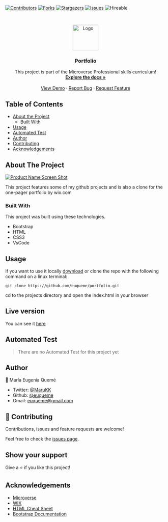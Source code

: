 <!--
*** Thanks for checking out this README Template. If you have a suggestion that would
*** make this better, please fork the repo and create a pull request or simply open
*** an issue with the tag "enhancement".
*** Thanks again! Now go create something AMAZING! :D
-->

<!-- PROJECT SHIELDS -->
<!--
*** I'm using markdown "reference style" links for readability.
*** Reference links are enclosed in brackets [ ] instead of parentheses ( ).
*** See the bottom of this document for the declaration of the reference variables
*** for contributors-url, forks-url, etc. This is an optional, concise syntax you may use.
*** https://www.markdownguide.org/basic-syntax/#reference-style-links
-->
[![Contributors][contributors-shield]][contributors-url]
[![Forks][forks-shield]][forks-url]
[![Stargazers][stars-shield]][stars-url]
[![Issues][issues-shield]][issues-url]
![Hireable](https://cdn.rawgit.com/hiendv/hireable/master/styles/default/yes.svg)

<!-- PROJECT LOGO -->
<br />
<p align="center">
  <a href="https://github.com/euqueme/portfolio">
    <img src="https://raw.githubusercontent.com/euqueme/toy-app/master/app/assets/images/mLogo.png" alt="Logo" width="80" height="80">
  </a>

  <h3 align="center">Portfolio</h3>

  <p align="center">
    This project is part of the Microverse Professional skills curriculum!
    <br />
    <a href="https://github.com/euqueme/portfolio"><strong>Explore the docs »</strong></a>
    <br />
    <br />
    <a href="https://euqueme.github.io/portfolio/">View Demo</a>
    ·
    <a href="https://github.com/euqueme/portfolio/issues">Report Bug</a>
    ·
    <a href="https://github.com/euqueme/portfolio/issues">Request Feature</a>
  </p>
</p>

<!-- TABLE OF CONTENTS -->
## Table of Contents

* [About the Project](#about-the-project)
  * [Built With](#built-with)
* [Usage](#usage)
* [Automated Test](#automated-test)
* [Author](#author)
* [Contributing](#contributing)
* [Acknowledgements](#acknowledgements)

<!-- ABOUT THE PROJECT -->
## About The Project

[![Product Name Screen Shot][product-screenshot]](https://maruque.me)

This project features some of my github projects and is also a clone for the one-pager portfolio by wix.com

### Built With
This project was built using these technologies.
* Bootstrap
* HTML
* CSS3
* VsCode

## Usage

If you want to use it locally [download](https://github.com/euqueme/portfolio/archive/master.zip) or clone the repo with the following command on a linux terminal:

```git clone https://github.com/euqueme/portfolio.git```

cd to the projects directory and open the index.html in your browser

<!-- LIVE VERSION -->
## Live version

You can see it [here](https://maruque.me)

<!-- AUTOMATED TEST -->
## Automated Test

> There are no Automated Test for this project yet

<!-- CONTACT -->
## Author

👤 María Eugenia Quemé 

- Twitter: [@MaruKK](https://twitter.com/MaruKK) 
- Github: [@euqueme](https://github.com/euqueme) 
- Gmail: euqueme@gmail.com

## 🤝 Contributing

Contributions, issues and feature requests are welcome!

Feel free to check the [issues page](https://github.com/portfolio/using-bootstrap/issues).

## Show your support

Give a ⭐️ if you like this project!

<!-- ACKNOWLEDGEMENTS -->
## Acknowledgements
* [Microverse](https://www.microverse.org/)
* [WIX](https://www.wix.com/)
* [HTML Cheat Sheet](https://htmlcheatsheet.com/js/)
* [Bootstrap Documentation](https://getbootstrap.com/docs/4.3/getting-started/introduction/)

<!-- MARKDOWN LINKS & IMAGES -->
<!-- https://www.markdownguide.org/basic-syntax/#reference-style-links -->
[contributors-shield]: https://img.shields.io/github/contributors/euqueme/portfolio.svg?style=flat-square
[contributors-url]: https://github.com/euqueme/portfolio/graphs/contributors
[forks-shield]: https://img.shields.io/github/forks/euqueme/portfolio.svg?style=flat-square
[forks-url]: https://github.com/euqueme/portfolio/network/members
[stars-shield]: https://img.shields.io/github/stars/euqueme/portfolio.svg?style=flat-square
[stars-url]: https://github.com/euqueme/portfolio/stargazers
[issues-shield]: https://img.shields.io/github/issues/euqueme/portfolio.svg?style=flat-square
[issues-url]: https://github.com/euqueme/portfolio/issues
[product-screenshot]: img/screenshot.png
